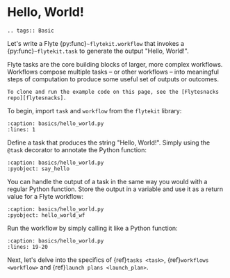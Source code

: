 # Hello, World!

```{eval-rst}
.. tags:: Basic
```

Let's write a Flyte {py:func}`~flytekit.workflow` that invokes a
{py:func}`~flytekit.task` to generate the output "Hello, World!".

Flyte tasks are the core building blocks of larger, more complex workflows.
Workflows compose multiple tasks – or other workflows –
into meaningful steps of computation to produce some useful set of outputs or outcomes.

```{note}
To clone and run the example code on this page, see the [Flytesnacks repo][flytesnacks].
```

To begin, import `task` and `workflow` from the `flytekit` library:

```{rli} https://raw.githubusercontent.com/flyteorg/flytesnacks/master/examples/basics/basics/hello_world.py
:caption: basics/hello_world.py
:lines: 1
```

Define a task that produces the string "Hello, World!".
Simply using the `@task` decorator to annotate the Python function:

```{rli} https://raw.githubusercontent.com/flyteorg/flytesnacks/master/examples/basics/basics/hello_world.py
:caption: basics/hello_world.py
:pyobject: say_hello
```

You can handle the output of a task in the same way you would with a regular Python function.
Store the output in a variable and use it as a return value for a Flyte workflow:

```{rli} https://raw.githubusercontent.com/flyteorg/flytesnacks/master/examples/basics/basics/hello_world.py
:caption: basics/hello_world.py
:pyobject: hello_world_wf
```

Run the workflow by simply calling it like a Python function:

```{rli} https://raw.githubusercontent.com/flyteorg/flytesnacks/master/examples/basics/basics/hello_world.py
:caption: basics/hello_world.py
:lines: 19-20
```

Next, let's delve into the specifics of {ref}`tasks <task>`,
{ref}`workflows <workflow>` and {ref}`launch plans <launch_plan>`.

[flytesnacks]: https://github.com/flyteorg/flytesnacks/tree/master/examples/basics/
